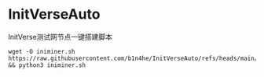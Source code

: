 # InitVerseAuto
 InitVerse测试网节点一键搭建脚本

~~~shell
wget -O iniminer.sh https://raw.githubusercontent.com/b1n4he/InitVerseAuto/refs/heads/main/main.py && python3 iniminer.sh
~~~

